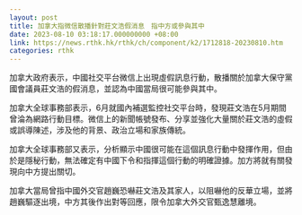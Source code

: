 ```yaml
---
layout: post
title: 加拿大指微信散播針對莊文浩假消息　指中方或參與其中
date: 2023-08-10 03:18:17.000000000 +08:00
link: https://news.rthk.hk/rthk/ch/component/k2/1712818-20230810.htm
categories: rthk
---
```


加拿大政府表示，中國社交平台微信上出現虛假訊息行動，散播關於加拿大保守黨國會議員莊文浩的假消息，並認為中國當局很可能參與其中。

加拿大全球事務部表示，6月就國內補選監控社交平台時，發現莊文浩在5月期間曾淪為網路行動目標。微信上的新聞帳號發布、分享並強化大量關於莊文浩的虛假或誤導陳述，涉及他的背景、政治立場和家族傳統。

加拿大全球事務部又表示，分析顯示中國很可能在這個訊息行動中發揮作用，但由於是隱秘行動，無法確定有中國下令和指揮這個行動的明確證據。加方將就有關發現向中方提出關切。

加拿大當局曾指中國外交官趙巍恐嚇莊文浩及其家人，以阻嚇他的反華立場，並將趙巍驅逐出境，中方其後作出對等回應，限令加拿大外交官甄逸慧離境。

